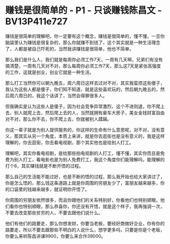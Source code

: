 # 赚钱是很简单的 - P1 - 只谈赚钱陈昌文 - BV13P411e727

赚钱是很简单的理解吧，你一定要有这个概念，赚钱是很简单的，懂不懂，一旦你脑袋里认为赚钱是很复杂的，那么你就赚不到钱了，这个其实就是一种生活理念了，人都是被自己吓死的，当然我讲赚钱是很简单，他也不简单。

那么我们是什么人，我们就是每周你必须工作7天，一周有几天啊，兄弟们有没有搞清楚，一周有几天对不对，那么每周你必须工作7天，那么这7天是紧张高强度的工作，这就是创业，创业它就是一种生活。

那么打工当然你可以朝九晚五，周六周日这样去过对不对，其实我蛮烦这些傻子，我认为这些人都是傻子，你们知不知道，就是这些喜欢玩的，然后朝九晚五的，然后周六周日的，我这个话讲了，当然会得罪很多人。

但我确实是认为这些人是傻子，因为社会竞争异常激烈，这个不进则退，你不爬上去，别人就爬上去，然后爬上去的人，当然就拥有豪车大房子，美女金钱财富自由对不对，那么你不去，你不爬上去，你就被别人蹂躏。

你这一辈子就是为别人提供服务的，你这样的生命有什么意思呢，对不对，没有意义，那其实从另一个角度，本质上来讲，就是你去逛街也是没有意义的，我是这样理解的，你去逛街，你去看电视剧，那个其实他也是给别人打工。

理解吧，其实你看电视剧，是给那些拍电视剧的人打工，懂不懂，其实你而且是免费为别人打工，看电影也是为别人免费打工，我这个角度你们能理解吗，能理解的打个8，其实赚钱就是不断开悟的过程。

那么自己的生活能不能过好，也是不断的悟的过程，那么我开始也给大家讲过了，你是怎么悟的，那么钱这条道路上就是你周围的穷朋友少了，富朋友越来越多，你的口袋里的钱越来越多，就证明你开悟了。

你周围的穷朋友依然很多，而且你跟他们的关系特别好，你看他们也特别顺眼，他们看你也特别顺眼，那么恭喜你，你还没有开悟，就是这个样子，我再强调一次，不要去改变那些贫穷的人，不要去跟他们说什么。

他们有他们的路要走，那么你想发财，你要当老板，要经好商做好企业，你有你的路要走，所以不要去跟那些不明白的人说什么，想学更多吗，只要是你是个老板，你要么来听陈昌讲课9900，你要么来合作39000。

